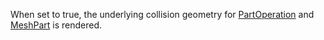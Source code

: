 When set to true, the underlying collision geometry for [PartOperation](https://developer.roblox.com/en-us/api-reference/class/PartOperation) and [MeshPart](https://developer.roblox.com/en-us/api-reference/class/MeshPart) is rendered.